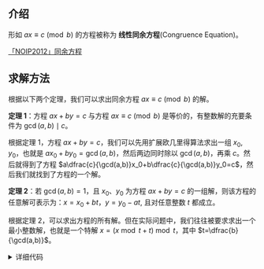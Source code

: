 ## 介绍

形如 $ax \equiv c \pmod b$ 的方程被称为 **线性同余方程**(Congruence Equation)。

[「NOIP2012」同余方程](https://loj.ac/problem/2605)

## 求解方法

根据以下两个定理，我们可以求出同余方程 $ax \equiv c \pmod b$ 的解。

**定理 1**：方程 $ax+by=c$ 与方程 $ax \equiv c \pmod b$ 是等价的，有整数解的充要条件为 $\gcd(a,b) \mid c$。

根据定理 1，方程 $ax+by=c$，我们可以先用扩展欧几里得算法求出一组 $x_0,y_0$，也就是 $ax_0+by_0=\gcd(a,b)$，然后两边同时除以 $\gcd(a,b)$，再乘 $c$。然后就得到了方程 $a\dfrac{c}{\gcd(a,b)}x_0+b\dfrac{c}{\gcd(a,b)}y_0=c$，然后我们就找到了方程的一个解。

**定理 2**：若 $\gcd(a,b)=1$，且 $x_0$、$y_0$ 为方程 $ax+by=c$ 的一组解，则该方程的任意解可表示为：$x=x_0+bt$，$y=y_0-at$, 且对任意整数 $t$ 都成立。

根据定理 2，可以求出方程的所有解。但在实际问题中，我们往往被要求求出一个最小整数解，也就是一个特解 $x=(x \bmod t+t) \bmod t$，其中 $t=\dfrac{b}{\gcd(a,b)}$。



<details>
<summary>详细代码</summary>
<!-- tabs:start -->

###### **C++**

```cpp
// C++ Version
int ex_gcd(int a, int b, int& x, int& y) {
    if (b == 0) {
        x = 1;
        y = 0;
        return a;
    }
    int d = ex_gcd(b, a % b, x, y);
    int temp = x;
    x = y;
    y = temp - a / b * y;
    return d;
}
bool liEu(int a, int b, int c, int& x, int& y) {
    int d = ex_gcd(a, b, x, y);
    if (c % d != 0) return 0;
    int k = c / d;
    x *= k;
    y *= k;
    return 1;
}
```

###### **Python**

```python
# Python Version
def ex_gcd(a, b ,x, y):
    if b == 0:
        x = 1; y = 0
        return a
    d = ex_gcd(b, a % b, x, y)
    temp = x
    x = y
    y = temp - a // b * y
    return d
    
def liEu(a, b, c, x, y):
    d = ex_gcd(a, b, x, y)
    if c % d != 0:
        return 0
    k = c // d
    x = x * k
    y = y * k
    return 1
```

<!-- tabs:end -->
</details>    